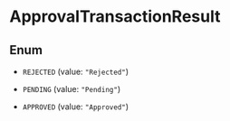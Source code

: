 

# ApprovalTransactionResult

## Enum


* `REJECTED` (value: `"Rejected"`)

* `PENDING` (value: `"Pending"`)

* `APPROVED` (value: `"Approved"`)



